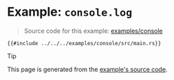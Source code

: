 # Example: `console.log`

> Source code for this example: [examples/console](../../../examples/console/)

```rs,example
{{#include ../../../examples/console/src/main.rs}}
```

> [!TIP]
>
> This page is generated from the
> [example's source code](../../../examples/console/src/main.rs).
